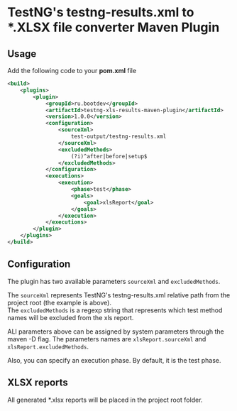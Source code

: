 # TestNG's testng-results.xml to *.XLSX file converter Maven Plugin

## Usage

Add the following code to your **pom.xml** file

```xml
<build>
    <plugins>
        <plugin>
            <groupId>ru.bootdev</groupId>
            <artifactId>testng-xls-results-maven-plugin</artifactId>
            <version>1.0.0</version>
            <configuration>
                <sourceXml>
                    test-output/testng-results.xml
                </sourceXml>
                <excludedMethods>
                    (?i)^after|before|setup$
                </excludedMethods>
            </configuration>
            <executions>
                <execution>
                    <phase>test</phase>
                    <goals>
                        <goal>xlsReport</goal>
                    </goals>
                </execution>
            </executions>
        </plugin>
    </plugins>
</build>
```

## Configuration

The plugin has two available parameters `sourceXml` and `excludedMethods`.

The `sourceXml` represents TestNG's testng-results.xml relative path from the project root (the example is above).  
The `excludedMethods` is a regexp string that represents which test method names will be excluded from the xls report.

ALl parameters above can be assigned by system parameters through the maven -D flag. The parameters names are
`xlsReport.sourceXml` and `xlsReport.excludedMethods`.

Also, you can specify an execution phase. By default, it is the test phase.

## XLSX reports

All generated *.xlsx reports will be placed in the project root folder.

